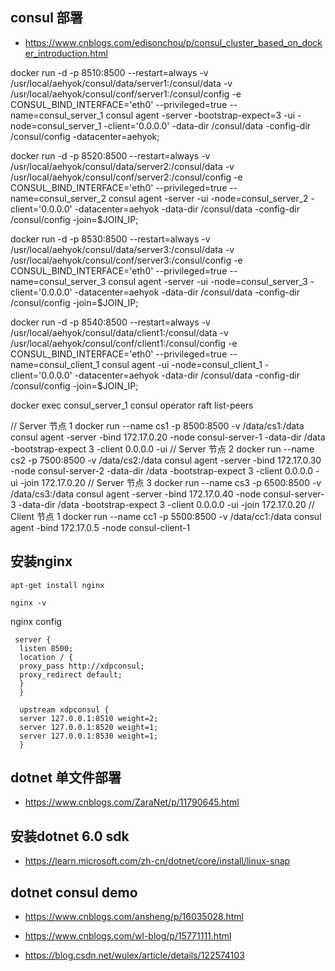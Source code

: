 ## consul 部署
- https://www.cnblogs.com/edisonchou/p/consul_cluster_based_on_docker_introduction.html

docker run -d -p 8510:8500 --restart=always -v /usr/local/aehyok/consul/data/server1:/consul/data -v /usr/local/aehyok/consul/conf/server1:/consul/config -e CONSUL_BIND_INTERFACE='eth0' --privileged=true --name=consul_server_1 consul agent -server -bootstrap-expect=3 -ui -node=consul_server_1 -client='0.0.0.0' -data-dir /consul/data -config-dir /consul/config -datacenter=aehyok;

docker run -d -p 8520:8500 --restart=always -v /usr/local/aehyok/consul/data/server2:/consul/data -v /usr/local/aehyok/consul/conf/server2:/consul/config -e CONSUL_BIND_INTERFACE='eth0' --privileged=true --name=consul_server_2 consul agent -server -ui -node=consul_server_2 -client='0.0.0.0' -datacenter=aehyok -data-dir /consul/data -config-dir /consul/config -join=$JOIN_IP;


docker run -d -p 8530:8500 --restart=always -v /usr/local/aehyok/consul/data/server3:/consul/data -v /usr/local/aehyok/consul/conf/server3:/consul/config -e CONSUL_BIND_INTERFACE='eth0' --privileged=true --name=consul_server_3 consul agent -server -ui -node=consul_server_3 -client='0.0.0.0' -datacenter=aehyok -data-dir /consul/data -config-dir /consul/config -join=$JOIN_IP;


docker run -d -p 8540:8500 --restart=always -v /usr/local/aehyok/consul/data/client1:/consul/data -v /usr/local/aehyok/consul/conf/client1:/consul/config -e CONSUL_BIND_INTERFACE='eth0' --privileged=true --name=consul_client_1 consul agent -ui  -node=consul_client_1 -client='0.0.0.0' -datacenter=aehyok -data-dir /consul/data -config-dir /consul/config -join=$JOIN_IP;

docker exec consul_server_1 consul operator raft list-peers




// Server  节点 1
docker run --name cs1 -p 8500:8500  -v /data/cs1:/data consul agent -server -bind 172.17.0.20 -node consul-server-1  -data-dir /data -bootstrap-expect 3 -client 0.0.0.0 -ui
// Server  节点 2
docker run --name cs2 -p 7500:8500  -v /data/cs2:/data consul agent -server -bind 172.17.0.30 -node consul-server-2  -data-dir /data -bootstrap-expect 3 -client 0.0.0.0 -ui -join 172.17.0.20
// Server  节点 3
docker run --name cs3 -p 6500:8500 -v /data/cs3:/data consul agent -server -bind 172.17.0.40 -node consul-server-3  -data-dir /data -bootstrap-expect 3 -client 0.0.0.0 -ui -join 172.17.0.20
// Client 节点 1
docker run --name cc1 -p 5500:8500 -v /data/cc1:/data consul agent -bind 172.17.0.5 -node consul-client-1



## 安装nginx
```
apt-get install nginx

nginx -v
```

nginx config
```
 server {
  listen 8500;
  location / {
  proxy_pass http://xdpconsul;
  proxy_redirect default;
  }
  }

  upstream xdpconsul {
  server 127.0.0.1:8510 weight=2;
  server 127.0.0.1:8520 weight=1;
  server 127.0.0.1:8530 weight=1;
  }
```


## dotnet 单文件部署
- https://www.cnblogs.com/ZaraNet/p/11790645.html

## 安装dotnet 6.0 sdk
- https://learn.microsoft.com/zh-cn/dotnet/core/install/linux-snap


## dotnet consul demo
- https://www.cnblogs.com/ansheng/p/16035028.html
- https://www.cnblogs.com/wl-blog/p/15771111.html
  
- https://blog.csdn.net/wulex/article/details/122574103